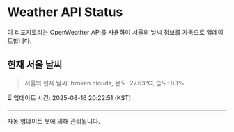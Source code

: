 
# Weather API Status

이 리포지토리는 OpenWeather API를 사용하여 서울의 날씨 정보를 자동으로 업데이트합니다.

## 현재 서울 날씨
> 서울의 현재 날씨: broken clouds, 온도: 27.63°C, 습도: 83%

⏳ 업데이트 시간: 2025-08-16 20:22:51 (KST)

---
자동 업데이트 봇에 의해 관리됩니다.
